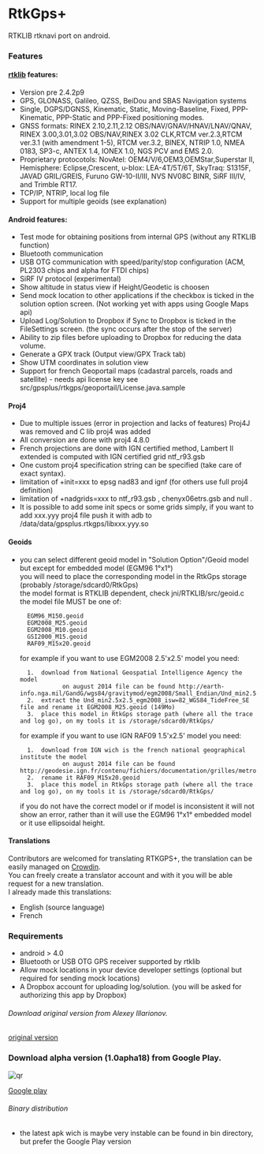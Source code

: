 RtkGps+
=======

RTKLIB rtknavi port on android.


### Features

#### [rtklib][rtklib] features:

* Version pre 2.4.2p9
* GPS, GLONASS, Galileo, QZSS, BeiDou and SBAS Navigation systems
* Single, DGPS/DGNSS, Kinematic, Static, Moving-Baseline, Fixed,
  PPP-Kinematic, PPP-Static and PPP-Fixed positioning modes.
* GNSS formats: 
  RINEX 2.10,2.11,2.12 OBS/NAV/GNAV/HNAV/LNAV/QNAV, RINEX 3.00,3.01,3.02
    OBS/NAV,RINEX 3.02 CLK,RTCM ver.2.3,RTCM ver.3.1 (with amendment 1-5),
    RTCM ver.3.2, BINEX, NTRIP 1.0, NMEA 0183, SP3-c, ANTEX 1.4, IONEX 1.0,
    NGS PCV and EMS 2.0.
* Proprietary protocotols: 
  NovAtel: OEM4/V/6,OEM3,OEMStar,Superstar II, Hemisphere: Eclipse,Crescent,
    u-blox: LEA-4T/5T/6T, SkyTraq: S1315F, JAVAD GRIL/GREIS, Furuno
    GW-10-II/III, NVS NV08C BINR, SiRF III/IV, and Trimble RT17.
* TCP/IP, NTRIP, local log file
* Support for multiple geoids (see explanation)

#### Android features:

* Test mode for obtaining positions from internal GPS (without any RTKLIB function)
* Bluetooth communication
* USB OTG communication with speed/parity/stop configuration (ACM, PL2303 chips and alpha for FTDI chips)
* SiRF IV protocol (experimental)
* Show altitude in status view if Height/Geodetic is choosen
* Send mock location to other applications if the checkbox is ticked in the solution option screen. (Not working yet with apps using Google Maps api)
* Upload Log/Solution to Dropbox if Sync to Dropbox is ticked in the FileSettings screen. (the sync occurs after the stop of the server)
* Ability to zip files before uploading to Dropbox for reducing the data volume.
* Generate a GPX track (Output view/GPX Track tab)
* Show UTM coordinates in solution view
* Support for french Geoportail maps (cadastral parcels, roads and satellite) - needs api license key see src/gpsplus/rtkgps/geoportail/License.java.sample 

#### Proj4
* Due to multiple issues (error in projection and lacks of features) Proj4J was removed and C lib proj4 was added
* All conversion are done with proj4 4.8.0
* French projections are done with IGN certified method, Lambert II extended is computed with IGN certified grid ntf_r93.gsb
* One custom proj4 specification string can be specified (take care of exact syntax).
* limitation of +init=xxx to epsg nad83 and ignf (for others use full proj4 definition)
* limitation of +nadgrids=xxx to ntf_r93.gsb , chenyx06etrs.gsb and null .
* It is possible to add some init specs or some grids simply, if you want to add xxx.yyy proj4 file push it with adb to /data/data/gpsplus.rtkgps/libxxx.yyy.so

#### Geoids
* you can select different geoid model in "Solution Option"/Geoid model but except for embedded model (EGM96 1°x1°)  
  you will need to place the corresponding model in the RtkGps storage (probably /storage/sdcard0/RtkGps)  
  the model format is RTKLIB dependent, check jni/RTKLIB/src/geoid.c  
  the model file MUST be one of:  
  ```
    EGM96_M150.geoid  
    EGM2008_M25.geoid  
    EGM2008_M10.geoid  
    GSI2000_M15.geoid
    RAF09_M15x20.geoid  
  ``` 
  
  for example if you want to use EGM2008 2.5'x2.5' model you need:
  ```
    1.  download from National Geospatial Intelligence Agency the model  
  			  on august 2014 file can be found http://earth-info.nga.mil/GandG/wgs84/gravitymod/egm2008/Small_Endian/Und_min2.5x2.5_egm2008_isw=82_WGS84_TideFree_SE.gz   
    2.  extract the Und_min2.5x2.5_egm2008_isw=82_WGS84_TideFree_SE file and rename it EGM2008_M25.geoid (149Mo)   
    3.  place this model in RtkGps storage path (where all the trace and log go), on my tools it is /storage/sdcard0/RtkGps/
  ```

  for example if you want to use IGN RAF09 1.5'x2.5' model you need:
  ```
    1.  download from IGN wich is the french national geographical institute the model  
  			  on august 2014 file can be found http://geodesie.ign.fr/contenu/fichiers/documentation/grilles/metropole/RAF09.mnt   
    2.  rename it RAF09_M15x20.geoid    
    3.  place this model in RtkGps storage path (where all the trace and log go), on my tools it is /storage/sdcard0/RtkGps/
  ```
   
  if you do not have the correct model or if model is inconsistent it will not show an error, rather than it will use the EGM96 1°x1° embedded model or it use ellipsoidal height.
  				
#### Translations
Contributors are welcomed for translating RTKGPS+, the translation can be easily managed on [Crowdin](https://crowdin.net/project/gpsplusrtkgps/invite).   
You can freely create a translator account and with it you will be able request for a new translation.  
I already made this translations:
* English (source language)
* French


### Requirements

* android > 4.0
* Bluetooth or USB OTG GPS receiver supported by rtklib
* Allow mock locations in your device developer settings (optional but required for sending mock locations)
* A Dropbox account for uploading log/solution. (you will be asked for authorizing this app by Dropbox)

###### Download original version from Alexey Illarionov.
[original version](https://github.com/illarionov/RtkGps)

### Download alpha version (1.0apha18) from Google Play.

![qr](https://raw.githubusercontent.com/eltorio/RtkGps/master/qr_googleplay.png)

[Google play](https://play.google.com/store/apps/details?id=gpsplus.rtkgps)


[rtklib]: http://www.rtklib.com/

###### Binary distribution

* the latest apk wich is maybe very instable can be found in bin directory, but prefer the Google Play version